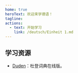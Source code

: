 ```yaml
---
home: true
heroText: 欢迎来学德语！
tagline:
actions:
  - text: 开始学习
    link: /deutsch/Einheit 1.md
---
```


## 学习资源
* [Duden](https://www.duden.de)：杜登词典在线版。